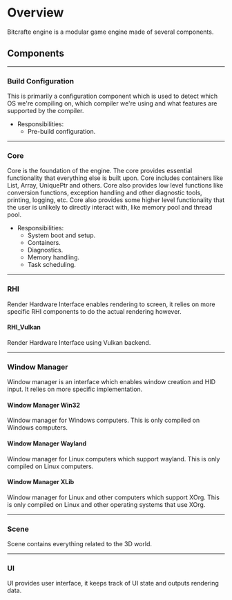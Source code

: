 # Overview
Bitcrafte engine is a modular game engine made of several components.

## Components

---

### Build Configuration
This is primarily a configuration component which is used to detect which OS we're compiling on, which compiler we're using and what features are supported by the compiler.

- Responsibilities:
	- Pre-build configuration.

---

### Core
Core is the foundation of the engine. The core provides essential functionality that everything else is built upon. Core includes containers like List, Array, UniquePtr and others. Core also provides low level functions like conversion functions, exception handling and other diagnostic tools, printing, logging, etc. Core also provides some higher level functionality that the user is unlikely to directly interact with, like memory pool and thread pool.

- Responsibilities:
	- System boot and setup.
	- Containers.
	- Diagnostics.
	- Memory handling.
	- Task scheduling.

---

### RHI
Render Hardware Interface enables rendering to screen, it relies on more specific RHI components to do the actual rendering however.

#### RHI_Vulkan
Render Hardware Interface using Vulkan backend.

---

### Window Manager
Window manager is an interface which enables window creation and HID input. It relies on more specific implementation.

#### Window Manager Win32
Window manager for Windows computers. This is only compiled on Windows computers.

#### Window Manager Wayland
Window manager for Linux computers which support wayland. This is only compiled on Linux computers.

#### Window Manager XLib
Window manager for Linux and other computers which support XOrg. This is only compiled on Linux and other operating systems that use XOrg.

---

### Scene
Scene contains everything related to the 3D world.

---

### UI
UI provides user interface, it keeps track of UI state and outputs rendering data.
